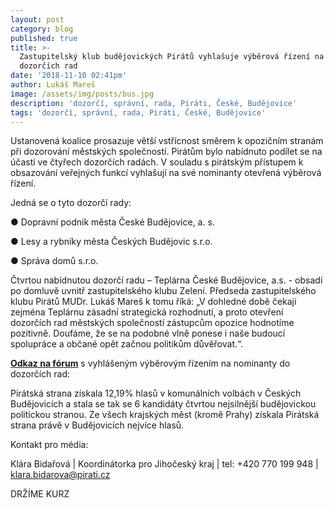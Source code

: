 ```yaml
---
layout: post
category: blog
published: true
title: >-
  Zastupitelský klub budějovických Pirátů vyhlašuje výběrová řízení na členy
  dozorčích rad
date: '2018-11-10 02:41pm'
author: Lukáš Mareš
image: /assets/img/posts/bus.jpg
description: 'dozorčí, správní, rada, Piráti, České, Budějovice'
tags: 'dozorčí, správní, rada, Piráti, České, Budějovice'
---
```

Ustanovená koalice prosazuje větší vstřícnost směrem k opozičním stranám při dozorování městských
 společností. Pirátům bylo nabídnuto podílet se na účasti ve čtyřech dozorčích radách. V souladu s pirátským
 přístupem k obsazování veřejných funkcí vyhlašují na své nominanty otevřená výběrová řízení.

Jedná se o tyto dozorčí rady:

● Dopravní podnik města České Budějovice, a. s.

● Lesy a rybníky města Českých Budějovic s.r.o.

● Správa domů s.r.o.

Čtvrtou nabídnutou dozorčí radu – Teplárna České Budějovice, a.s. - obsadí po domluvě uvnitř zastupitelského
 klubu Zelení.
 Předseda zastupitelského klubu Pirátů MUDr. Lukáš Mareš k tomu říká: „V dohledné době čekají zejména
 Teplárnu zásadní strategická rozhodnutí, a proto otevření dozorčích rad městských společností zástupcům opozice
 hodnotíme pozitivně. Doufáme, že se na podobné vlně ponese i naše budoucí spolupráce a občané opět začnou
 politikům důvěřovat.“.

[**Odkaz na fórum**](https://forum.pirati.cz/viewtopic.php?f=771&t=44031&p=589550#p589550) s vyhlášeným výběrovým řízením na nominanty do dozorčích rad:

Pirátská strana získala 12,19% hlasů v komunálních volbách v Českých Budějovicích a stala se tak se 6 kandidáty čtvrtou nejsilnější budějovickou politickou stranou. Ze všech krajských měst (kromě Prahy) získala Pirátská strana právě v Budějovicích nejvíce hlasů.

Kontakt pro média:

Klára Bidařová | Koordinátorka pro Jihočeský kraj | tel: +420 770 199 948 | [klara.bidarova@pirati.cz](klara.bidarova@pirati.cz)

DRŽÍME KURZ
